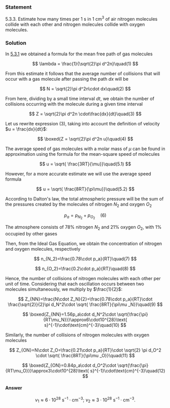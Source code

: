 ###  Statement

$5.3.3.$ Estimate how many times per $1 \text{ s}$ in $1 \text{ cm}^3$ of air nitrogen molecules collide with each other and nitrogen molecules collide with oxygen molecules.

### Solution

In [5.3.1](../5.3.1) we obtained a formula for the mean free path of gas molecules

$$
\lambda = \frac{1}{\sqrt{2}\pi d^2n}\quad(1)
$$

From this estimate it follows that the average number of collisions that will occur with a gas molecule after passing the path $dx$ will be

$$
N = \sqrt{2}\pi d^2n\cdot dx\quad(2)
$$

From here, dividing by a small time interval $dt$, we obtain the number of collisions occurring with the molecule during a given time interval

$$
Z = \sqrt{2}\pi d^2n \cdot\frac{dx}{dt}\quad(3)
$$

Let us rewrite expression $(3)$, taking into account the definition of velocity $u = \frac{dx}{dt}$:

$$
\boxed{Z = \sqrt{2}\pi d^2n u}\quad(4)
$$

The average speed of gas molecules with a molar mass of $\mu$ can be found in approximation using the formula for the mean-square speed of molecules

$$
u = \sqrt{ \frac{3RT}{\mu}}\quad(5.1)
$$

However, for a more accurate estimate we will use the average speed formula

$$
u = \sqrt{ \frac{8RT}{\pi\mu}}\quad(5.2)
$$

According to Dalton's law, the total atmospheric pressure will be the sum of the pressures created by the molecules of nitrogen $N_2$ and oxygen $O_2$

$$
p_a=p_{N_2}+p_{O_2}\quad(6)
$$

The atmosphere consists of $78\%$ nitrogen $N_2$ and $21\%$ oxygen $O_2$, with $1\%$ occupied by other gases

Then, from the Ideal Gas Equation, we obtain the concentration of nitrogen and oxygen molecules, respectively

$$
n_{N_2}=\frac{0.78\cdot p_a}{RT}\quad(7)
$$

$$
n_{O_2}=\frac{0.2\cdot p_a}{RT}\quad(8)
$$

Hence, the number of collisions of nitrogen molecules with each other per unit of time. Considering that each oscillation occurs between two molecules simultaneously, we multiply by $\frac{1}{2}$:

$$
Z_{NN}=\frac{N\cdot Z_N}{2}=\frac{0.78\cdot p_a}{RT}\cdot \frac{\sqrt{2}}{2}\pi d_N^2\cdot \sqrt{ \frac{8RT}{\pi\mu _N}}\quad(9)
$$

$$
\boxed{Z_{NN}=1.56p_a\cdot d_N^2\cdot \sqrt{\frac{\pi}{RT\mu_N}}}\approx6\cdot10^{28}\text{ s}^{-1}\cdot\text{cm}^{-3}\quad(10)
$$

Similarly, the number of collisions of nitrogen molecules with oxygen molecules

$$
Z_{ON}=N\cdot Z_O=\frac{0.21\cdot p_a}{RT}\cdot \sqrt{2} \pi d_O^2 \cdot \sqrt{ \frac{8RT}{\pi\mu _O}}\quad(11)
$$

$$
\boxed{Z_{ON}=0.84p_a\cdot d_O^2\cdot \sqrt{\frac{\pi}{RT\mu_O}}}\approx3\cdot10^{28}\text{ s}^{-1}\cdot\text{cm}^{-3}\quad(12)
$$

#### Answer

$$
\nu_1\approx6\cdot10^{28}\text{ s}^{-1}\cdot\text{cm}^{-3}; ~\nu_2\approx3\cdot10^{28}\text{ s}^{-1}\cdot\text{cm}^{-3}.
$$